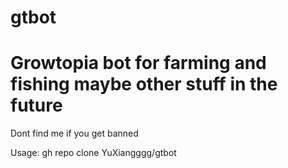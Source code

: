 # gtbot
<h1>Growtopia bot for farming and fishing maybe other stuff in the future</h1>
Dont find me if you get banned

Usage:
gh repo clone YuXiangggg/gtbot
